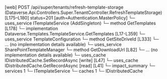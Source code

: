 [web] POST /api/super/tenants/refresh-template-storage  (Dataverse.Api.Controllers.Super.TenantController.RefreshTemplateStorage)  [L175–L180] status=201 [auth=Authentication.MasterPolicy]
  └─ uses_service ITemplateService (AddSingleton)
    └─ method GetTemplates [L178]
      └─ implementation Dataverse.Templates.TemplateService.GetTemplates [L17-L359]
        └─ uses_service TemplateConfiguration
          └─ method GetSiteDriveId [L333]
            └─ ... (no implementation details available)
        └─ uses_service SharePointTemplateManager
          └─ method GetDownloadUrl [L82]
            └─ ... (no implementation details available)
        └─ uses_cache IDistributedCache.SetRecordAsync [write] [L47]
        └─ uses_cache IDistributedCache.GetRecordAsync [read] [L41]
  └─ impact_summary
    └─ services 1
      └─ ITemplateService
    └─ caches 1
      └─ IDistributedCache

